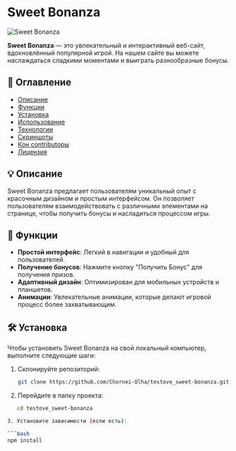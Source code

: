 # Sweet Bonanza

![Sweet Bonanza](https://your-image-url.com/image.png) <!-- Замените на URL вашего изображения -->

**Sweet Bonanza** — это увлекательный и интерактивный веб-сайт, вдохновлённый популярной игрой. На нашем сайте вы можете наслаждаться сладкими моментами и выиграть разнообразные бонусы.

## 📌 Оглавление

- [Описание](#описание)
- [Функции](#функции)
- [Установка](#установка)
- [Использование](#использование)
- [Технологии](#технологии)
- [Скриншоты](#скриншоты)
- [Кон contributоры](#конклюзия)
- [Лицензия](#лицензия)

## 💡 Описание

Sweet Bonanza предлагает пользователям уникальный опыт с красочным дизайном и простым интерфейсом. Он позволяет пользователям взаимодействовать с различными элементами на странице, чтобы получить бонусы и насладиться процессом игры.

## 🚀 Функции

- **Простой интерфейс**: Легкий в навигации и удобный для пользователей.
- **Получение бонусов**: Нажмите кнопку "Получить Бонус" для получения призов.
- **Адаптивный дизайн**: Оптимизирован для мобильных устройств и планшетов.
- **Анимации**: Увлекательные анимации, которые делают игровой процесс более захватывающим.

## 🛠 Установка

Чтобы установить Sweet Bonanza на свой локальный компьютер, выполните следующие шаги:

1. Склонируйте репозиторий:

   ```bash
   git clone https://github.com/Chornei-Olha/testove_sweet-bonanza.git
   
2. Перейдите в папку проекта:

```bash
   cd testove_sweet-bonanza

3. Установите зависимости (если есть):

```bash
npm install
